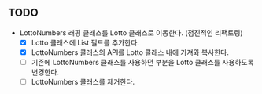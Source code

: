 ## TODO
- LottoNumbers 래핑 클래스를 Lotto 클래스로 이동한다. (점진적인 리팩토링)
  - [x] Lotto 클래스에 List<LottoNumber> 필드를 추가한다. 
  - [x] LottoNumbers 클래스의 API를 Lotto 클래스 내에 가져와 복사한다. 
  - [ ] 기존에 LottoNumbers 클래스를 사용하던 부분을 Lotto 클래스를 사용하도록 변경한다. 
  - [ ] LottoNumbers 클래스를 제거한다. 